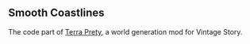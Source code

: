## Smooth Coastlines ##
The code part of [Terra Prety](https://mods.vintagestory.at/terraprety), a world generation mod for Vintage Story.
